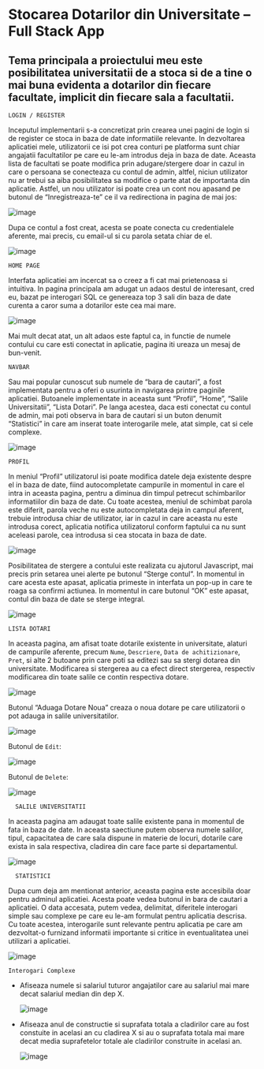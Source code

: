 # Stocarea Dotarilor din Universitate – Full Stack App

## Tema principala a proiectului meu este posibilitatea universitatii de a stoca si de a tine o mai buna evidenta a dotarilor din fiecare facultate, implicit din fiecare sala a facultatii.

    LOGIN / REGISTER 
Inceputul implementarii s-a concretizat prin crearea unei pagini de login si de register ce stoca in baza de date informatiile relevante. In dezvoltarea aplicatiei mele, utilizatorii ce isi pot crea conturi pe platforma sunt chiar angajatii facultatilor pe care eu le-am introdus deja in baza de date. Aceasta lista de facultati se poate modifica prin adugare/stergere doar in cazul in care o persoana se conecteaza cu contul de admin, altfel, niciun utilizator nu ar trebui sa aiba posibilitatea sa modifice o parte atat de importanta din aplicatie. Astfel, un nou utilizator isi poate crea un cont nou apasand pe butonul de “Inregistreaza-te” ce il va redirectiona in pagina de mai jos:

![image](https://github.com/Mihnea17A1/EMSU/assets/67186861/cc6cfac1-6b69-493a-83b9-d2943cd57dc0)

Dupa ce contul a fost creat, acesta se poate conecta cu credentialele aferente, mai precis, cu email-ul si cu parola setata chiar de el.

![image](https://github.com/Mihnea17A1/EMSU/assets/67186861/a40693c6-9ead-49c2-909e-3085ede1d70a)

    HOME PAGE
Interfata aplicatiei am incercat sa o creez a fi cat mai prietenoasa si intuitiva. In pagina principala am adugat un adaos destul de interesant, cred eu, bazat pe interogari SQL ce genereaza top 3 sali din baza de date curenta a caror suma a dotarilor este cea mai mare.

![image](https://github.com/Mihnea17A1/EMSU/assets/67186861/ad3e4b26-c6e6-4326-9ab2-01b859c4bfbf)


Mai mult decat atat, un alt adaos este faptul ca, in functie de numele contului cu care esti conectat in aplicatie, pagina iti ureaza un mesaj de bun-venit.

    NAVBAR 
Sau mai popular cunoscut sub numele de “bara de cautari”, a fost implementata pentru a oferi o usurinta in navigarea printre paginile aplicatiei. Butoanele implementate in aceasta sunt “Profil”, “Home”, “Salile Universitatii”, “Lista Dotari”. Pe langa acestea, daca esti conectat cu contul de admin, mai poti observa in bara de cautari si un buton denumit “Statistici” in care am inserat toate interogarile mele, atat simple, cat si cele complexe. 

![image](https://github.com/Mihnea17A1/EMSU/assets/67186861/f6775ba4-daa4-4797-b058-f843d895475b)


    PROFIL
In meniul “Profil” utilizatorul isi poate modifica datele deja existente despre el in baza de date, fiind autocompletate campurile in momentul in care el intra in aceasta pagina, pentru a diminua din timpul petrecut schimbarilor informatiilor din baza de date. Cu toate acestea, meniul de schimbat parola este diferit, parola veche nu este autocompletata deja in campul aferent, trebuie introdusa chiar de utilizator, iar in cazul in care aceasta nu este introdusa corect, aplicatia notifica utilizatorul conform faptului ca nu sunt aceleasi parole, cea introdusa si cea stocata in baza de date.


![image](https://github.com/Mihnea17A1/EMSU/assets/67186861/131508be-0175-4d37-b337-4fe03606b077)

Posibilitatea de stergere a contului este realizata cu ajutorul Javascript, mai precis prin setarea unei alerte pe butonul “Sterge contul”. In momentul in care acesta este apasat, aplicatia primeste in interfata un pop-up in care te roaga sa confirmi actiunea. In momentul in care butonul “OK” este apasat, contul din baza de date se sterge integral.


![image](https://github.com/Mihnea17A1/EMSU/assets/67186861/560caf26-4b76-46d4-a713-2681f00b70df)

    LISTA DOTARI
In aceasta pagina, am afisat toate dotarile existente in universitate, alaturi de campurile aferente, precum `Nume`, `Descriere`, `Data de achitizionare`, `Pret`, si alte 2 butoane prin care poti sa editezi sau sa stergi dotarea din universitate. Modificarea si stergerea au ca efect direct stergerea, respectiv modificarea din toate salile ce contin respectiva dotare.


![image](https://github.com/Mihnea17A1/EMSU/assets/67186861/0a6e2c8e-e1ea-4457-9cd8-7be33f6d9dee)

Butonul “Aduaga Dotare Noua” creaza o noua dotare pe care utilizatorii o pot adauga in salile universitatilor.


![image](https://github.com/Mihnea17A1/EMSU/assets/67186861/5dca28e7-c9ed-4b37-b8de-1e43c8e497af)

Butonul de `Edit`:

![image](https://github.com/Mihnea17A1/EMSU/assets/67186861/f00cceeb-e553-4c93-9a67-f252d215fd64)

Butonul de `Delete`:


  ![image](https://github.com/Mihnea17A1/EMSU/assets/67186861/31608132-cbf4-458e-a6b2-ab9f84dfcee1)

      SALILE UNIVERSITATII 
  In aceasta pagina am adaugat toate salile existente pana in momentul de fata in baza de date. In aceasta saectiune putem observa numele salilor, tipul, capacitatea de care sala dispune in materie de locuri, dotarile care exista in sala respectiva, cladirea din care face parte si departamentul.


  ![image](https://github.com/Mihnea17A1/EMSU/assets/67186861/0c0e8236-4ba8-4787-aef6-3807e2e745be)

      STATISTICI 
  Dupa cum deja am mentionat anterior, aceasta pagina este accesibila doar pentru adminul aplicatiei. Acesta poate vedea butonul in bara de cautari a aplicatiei. O data accesata, putem vedea, delimitat, diferitele interogari simple sau complexe pe care eu le-am formulat pentru aplicatia descrisa. Cu toate acestea, interogarile sunt relevante pentru aplicatia pe care am dezvoltat-o furnizand informatii importante si critice in eventualitatea unei utilizari a aplicatiei.


  ![image](https://github.com/Mihnea17A1/EMSU/assets/67186861/889e4abe-6a9f-4daf-aa11-1916a0c834ca)

    Interogari Complexe
    
- Afiseaza numele si salariul tuturor angajatilor care au salariul mai mare decat salariul median din dep X.


  ![image](https://github.com/Mihnea17A1/EMSU/assets/67186861/112c2ba6-cd22-4824-9605-86ccc32aab92)

- Afiseaza anul de constructie si suprafata totala a cladirilor care au fost constuite in acelasi an cu cladirea X si au o suprafata totala mai mare decat media suprafetelor totale ale cladirilor construite in acelasi an.


    ![image](https://github.com/Mihnea17A1/EMSU/assets/67186861/f99bd213-0a1b-423e-9954-dad6c4818ebc)








